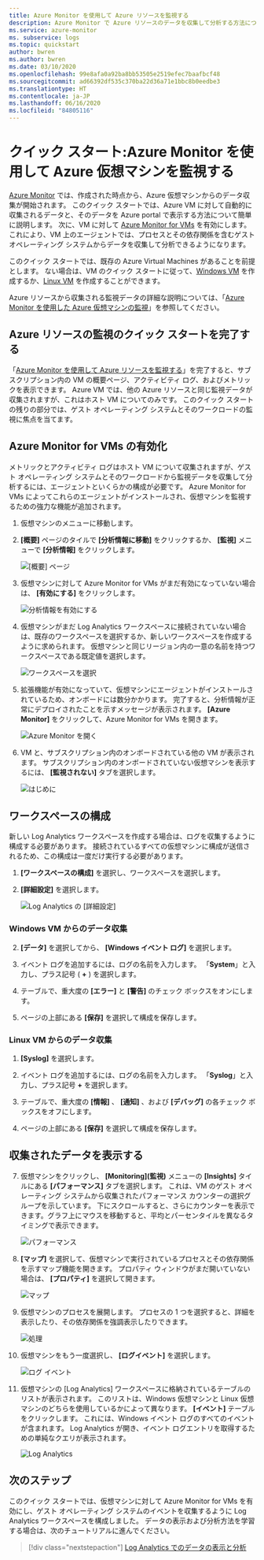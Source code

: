 ```yaml
---
title: Azure Monitor を使用して Azure リソースを監視する
description: Azure Monitor で Azure リソースのデータを収集して分析する方法について説明します。
ms.service: azure-monitor
ms. subservice: logs
ms.topic: quickstart
author: bwren
ms.author: bwren
ms.date: 03/10/2020
ms.openlocfilehash: 99e8afa0a92ba8bb53505e2519efec7baafbcf48
ms.sourcegitcommit: ad66392df535c370ba22d36a71e1bbc8b0eedbe3
ms.translationtype: HT
ms.contentlocale: ja-JP
ms.lasthandoff: 06/16/2020
ms.locfileid: "84805116"
---
```

# <a name="quickstart-monitor-an-azure-virtual-machine-with-azure-monitor"></a>クイック スタート:Azure Monitor を使用して Azure 仮想マシンを監視する
[Azure Monitor](../overview.md) では、作成された時点から、Azure 仮想マシンからのデータ収集が開始されます。 このクイック スタートでは、Azure VM に対して自動的に収集されるデータと、そのデータを Azure portal で表示する方法について簡単に説明します。 次に、VM に対して [Azure Monitor for VMs](../insights/vminsights-overview.md) を有効にします。これにより、VM 上のエージェントでは、プロセスとその依存関係を含むゲスト オペレーティング システムからデータを収集して分析できるようになります。

このクイック スタートでは、既存の Azure Virtual Machines があることを前提とします。 ない場合は、VM のクイック スタートに従って、[Windows VM](../../virtual-machines/windows/quick-create-portal.md) を作成するか、[Linux VM](../../virtual-machines/linux/quick-create-cli.md) を作成することができます。

Azure リソースから収集される監視データの詳細な説明については、「[Azure Monitor を使用した Azure 仮想マシンの監視](../insights/monitor-vm-azure.md)」を参照してください。


## <a name="complete-the-monitor-an-azure-resource-quickstart"></a>Azure リソースの監視のクイック スタートを完了する
「[Azure Monitor を使用して Azure リソースを監視する](quick-monitor-azure-resource.md)」を完了すると、サブスクリプション内の VM の概要ページ、アクティビティ ログ、およびメトリックを表示できます。 Azure VM では、他の Azure リソースと同じ監視データが収集されますが、これはホスト VM についてのみです。 このクイック スタートの残りの部分では、ゲスト オペレーティング システムとそのワークロードの監視に焦点を当てます。


## <a name="enable-azure-monitor-for-vms"></a>Azure Monitor for VMs の有効化
メトリックとアクティビティ ログはホスト VM について収集されますが、ゲスト オペレーティング システムとそのワークロードから監視データを収集して分析するには、エージェントといくらかの構成が必要です。 Azure Monitor for VMs によってこれらのエージェントがインストールされ、仮想マシンを監視するための強力な機能が追加されます。

1. 仮想マシンのメニューに移動します。
2. **[概要]** ページのタイルで **[分析情報に移動]** をクリックするか、 **[監視]** メニューで **[分析情報]** をクリックします。

    ![[概要] ページ](media/quick-monitor-azure-vm/overview-insights.png)

3. 仮想マシンに対して Azure Monitor for VMs がまだ有効になっていない場合は、 **[有効にする]** をクリックします。 

    ![分析情報を有効にする](media/quick-monitor-azure-vm/enable-insights.png)

4. 仮想マシンがまだ Log Analytics ワークスペースに接続されていない場合は、既存のワークスペースを選択するか、新しいワークスペースを作成するように求められます。 仮想マシンと同じリージョン内の一意の名前を持つワークスペースである既定値を選択します。

    ![ワークスペースを選択](media/quick-monitor-azure-vm/select-workspace.png)

5. 拡張機能が有効になっていて、仮想マシンにエージェントがインストールされているため、オンボードには数分かかります。 完了すると、分析情報が正常にデプロイされたことを示すメッセージが表示されます。 **[Azure Monitor]** をクリックして、Azure Monitor for VMs を開きます。

    ![Azure Monitor を開く](media/quick-monitor-azure-vm/azure-monitor.png)

6. VM と、サブスクリプション内のオンボードされている他の VM が表示されます。 サブスクリプション内のオンボードされていない仮想マシンを表示するには、 **[監視されない]** タブを選択します。

    ![はじめに](media/quick-monitor-azure-vm/get-started.png)


## <a name="configure-workspace"></a>ワークスペースの構成
新しい Log Analytics ワークスペースを作成する場合は、ログを収集するように構成する必要があります。 接続されているすべての仮想マシンに構成が送信されるため、この構成は一度だけ実行する必要があります。

1. **[ワークスペースの構成]** を選択し、ワークスペースを選択します。

2. **[詳細設定]** を選択します。

    ![Log Analytics の [詳細設定]](media/quick-collect-azurevm/log-analytics-advanced-settings-azure-portal.png)

### <a name="data-collection-from-windows-vm"></a>Windows VM からのデータ収集


2. **[データ]** を選択してから、 **[Windows イベント ログ]** を選択します。

3. イベント ログを追加するには、ログの名前を入力します。  「**System**」と入力し、プラス記号 ( **+** ) を選択します。

4. テーブルで、重大度の **[エラー]** と **[警告]** のチェック ボックスをオンにします。

5. ページの上部にある **[保存]** を選択して構成を保存します。

### <a name="data-collection-from-linux-vm"></a>Linux VM からのデータ収集

1. **[Syslog]** を選択します。  

2. イベント ログを追加するには、ログの名前を入力します。  「**Syslog**」と入力し、プラス記号 **+** を選択します。  

3. テーブルで、重大度の **[情報]** 、 **[通知]** 、および **[デバッグ]** の各チェック ボックスをオフにします。 

4. ページの上部にある **[保存]** を選択して構成を保存します。

## <a name="view-data-collected"></a>収集されたデータを表示する

7. 仮想マシンをクリックし、 **[Monitoring]\(監視\)** メニューの **[Insights]** タイルにある **[パフォーマンス]** タブを選択します。 これは、VM のゲスト オペレーティング システムから収集されたパフォーマンス カウンターの選択グループを示しています。 下にスクロールすると、さらにカウンターを表示できます。グラフ上にマウスを移動すると、平均とパーセンタイルを異なるタイミングで表示できます。

    ![パフォーマンス](media/quick-monitor-azure-vm/performance.png)

9. **[マップ]** を選択して、仮想マシンで実行されているプロセスとその依存関係を示すマップ機能を開きます。 プロパティ ウィンドウがまだ開いていない場合は、 **[プロパティ]** を選択して開きます。

    ![マップ](media/quick-monitor-azure-vm/map.png)

11. 仮想マシンのプロセスを展開します。 プロセスの 1 つを選択すると、詳細を表示したり、その依存関係を強調表示したりできます。

    ![処理](media/quick-monitor-azure-vm/processes.png)

12. 仮想マシンをもう一度選択し、 **[ログイベント]** を選択します。 

    ![ログ イベント](media/quick-monitor-azure-vm/log-events.png)

13. 仮想マシンの [Log Analytics] ワークスペースに格納されているテーブルのリストが表示されます。 このリストは、Windows 仮想マシンと Linux 仮想マシンのどちらを使用しているかによって異なります。 **[イベント]** テーブルをクリックします。 これには、Windows イベント ログのすべてのイベントが含まれます。 Log Analytics が開き、イベント ログエントリを取得するための単純なクエリが表示されます。

    ![Log Analytics](media/quick-monitor-azure-vm/log-analytics.png)

## <a name="next-steps"></a>次のステップ
このクイック スタートでは、仮想マシンに対して Azure Monitor for VMs を有効にし、ゲスト オペレーティング システムのイベントを収集するように Log Analytics ワークスペースを構成しました。 データの表示および分析方法を学習する場合は、次のチュートリアルに進んでください。

> [!div class="nextstepaction"]
> [Log Analytics でのデータの表示と分析](../../azure-monitor/learn/tutorial-viewdata.md)
